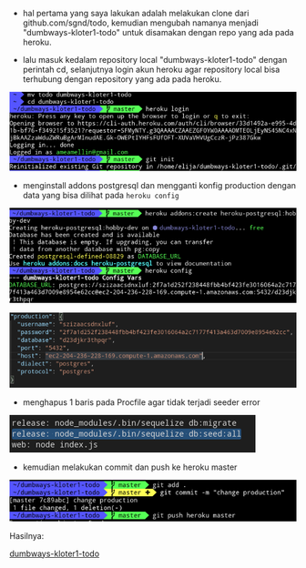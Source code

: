 - hal pertama yang saya lakukan adalah melakukan clone dari github.com/sgnd/todo, kemudian mengubah namanya menjadi "dumbways-kloter1-todo" untuk disamakan dengan repo yang ada pada heroku.

- lalu masuk kedalam repository local "dumbways-kloter1-todo" dengan perintah cd, selanjutnya login akun heroku agar repository local bisa terhubung dengan repository yang ada pada heroku. 

![1](https://github.com/frostmarry/lolrandom/blob/main/soal-09/01.png)

- menginstall addons postgresql dan mengganti konfig production dengan data yang bisa dilihat pada `heroku config`

![2](https://github.com/frostmarry/lolrandom/blob/main/soal-09/02.png)

![3](https://github.com/frostmarry/lolrandom/blob/main/soal-09/03.png)

- menghapus 1 baris pada Procfile agar tidak terjadi seeder error

![4](https://github.com/frostmarry/lolrandom/blob/main/soal-09/04.png)

- kemudian melakukan commit dan push ke heroku master

![5](https://github.com/frostmarry/lolrandom/blob/main/soal-09/05.png)

Hasilnya:

[dumbways-kloter1-todo](https://dumbways-kloter1-todo.herokuapp.com/)
